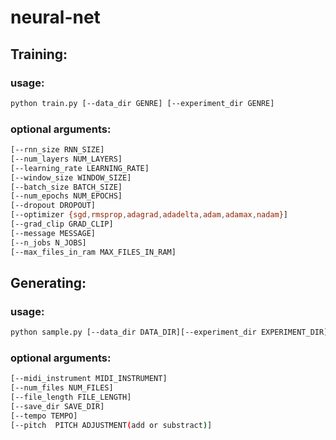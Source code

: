 # neural-net

## Training:

### usage: 
```bash
python train.py [--data_dir GENRE] [--experiment_dir GENRE]
```
### optional arguments:
```bash
[--rnn_size RNN_SIZE] 
[--num_layers NUM_LAYERS]
[--learning_rate LEARNING_RATE] 
[--window_size WINDOW_SIZE]
[--batch_size BATCH_SIZE] 
[--num_epochs NUM_EPOCHS]
[--dropout DROPOUT]
[--optimizer {sgd,rmsprop,adagrad,adadelta,adam,adamax,nadam}]
[--grad_clip GRAD_CLIP] 
[--message MESSAGE] 
[--n_jobs N_JOBS]
[--max_files_in_ram MAX_FILES_IN_RAM]
```
## Generating:

### usage: 
```bash
python sample.py [--data_dir DATA_DIR][--experiment_dir EXPERIMENT_DIR]             
```
### optional arguments:
```bash
[--midi_instrument MIDI_INSTRUMENT] 
[--num_files NUM_FILES]
[--file_length FILE_LENGTH] 
[--save_dir SAVE_DIR]
[--tempo TEMPO]
[--pitch  PITCH ADJUSTMENT(add or substract)]
```

